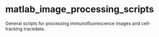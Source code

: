 # matlab_image_processing_scripts
General scripts for processing immunofluorescence images and cell-tracking tracedata.
